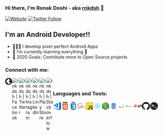 ### Hi there, I'm Ronak Doshi - aka [rnkdsh][website] 👋

[![Website](https://img.shields.io/website?label=ronakdoshi.in&style=for-the-badge&url=https%3A%2F%2Fronakdoshi.in)](https://ronakdoshi.in)
[![Twitter Follow](https://img.shields.io/twitter/follow/rnkdsh?color=1DA1F2&logo=twitter&style=for-the-badge)](https://twitter.com/intent/follow?original_referer=https%3A%2F%2Fgithub.com%2Frnkdsh&screen_name=rnkdsh)

## I'm an Android Developer!!

- 👨🏻‍💻 I develop pixel-perfect Android Apps
- 🌱 I’m currently learning everything 🤣
- 🥅 2020 Goals: Contribute more to Open Source projects

### Connect with me:

[<img align="left" alt="ronakdoshi.in" width="22px" src="https://raw.githubusercontent.com/iconic/open-iconic/master/svg/globe.svg" />][website]
[<img align="left" alt="rnkdsh | Facebook" width="22px" src="https://cdn.jsdelivr.net/npm/simple-icons@v3/icons/facebook.svg" />][facebook]
[<img align="left" alt="rnkdsh | Twitter" width="22px" src="https://cdn.jsdelivr.net/npm/simple-icons@v3/icons/twitter.svg" />][twitter]
[<img align="left" alt="rnkdsh | Instagram" width="22px" src="https://cdn.jsdelivr.net/npm/simple-icons@v3/icons/instagram.svg" />][instagram]
[<img align="left" alt="rnkdsh | LinkedIn" width="22px" src="https://cdn.jsdelivr.net/npm/simple-icons@v3/icons/linkedin.svg" />][linkedin]
[<img align="left" alt="rnkdsh | Play Store" width="22px" src="https://cdn.jsdelivr.net/npm/simple-icons@v3/icons/googleplay.svg" />][playstore]
[<img align="left" alt="rnkdsh | Stackoverflow" width="22px" src="https://cdn.jsdelivr.net/npm/simple-icons@v3/icons/stackoverflow.svg" />][stackoverflow]

<br />

### Languages and Tools:

[<img align="left" alt="Visual Studio Code" width="26px" src="https://raw.githubusercontent.com/github/explore/80688e429a7d4ef2fca1e82350fe8e3517d3494d/topics/visual-studio-code/visual-studio-code.png" />][hash]
[<img align="left" alt="HTML5" width="26px" src="https://raw.githubusercontent.com/github/explore/80688e429a7d4ef2fca1e82350fe8e3517d3494d/topics/html/html.png" />][hash]
[<img align="left" alt="CSS3" width="26px" src="https://raw.githubusercontent.com/github/explore/80688e429a7d4ef2fca1e82350fe8e3517d3494d/topics/css/css.png" />][hash]
[<img align="left" alt="Sass" width="26px" src="https://raw.githubusercontent.com/github/explore/80688e429a7d4ef2fca1e82350fe8e3517d3494d/topics/sass/sass.png" />][hash]
[<img align="left" alt="JavaScript" width="26px" src="https://raw.githubusercontent.com/github/explore/80688e429a7d4ef2fca1e82350fe8e3517d3494d/topics/javascript/javascript.png" />][hash]
[<img align="left" alt="React" width="26px" src="https://raw.githubusercontent.com/github/explore/80688e429a7d4ef2fca1e82350fe8e3517d3494d/topics/react/react.png" />][hash]
[<img align="left" alt="Node.js" width="26px" src="https://raw.githubusercontent.com/github/explore/80688e429a7d4ef2fca1e82350fe8e3517d3494d/topics/nodejs/nodejs.png" />][hash]
[<img align="left" alt="SQL" width="26px" src="https://raw.githubusercontent.com/github/explore/80688e429a7d4ef2fca1e82350fe8e3517d3494d/topics/sql/sql.png" />][hash]
[<img align="left" alt="MySQL" width="26px" src="https://raw.githubusercontent.com/github/explore/80688e429a7d4ef2fca1e82350fe8e3517d3494d/topics/mysql/mysql.png" />][hash]
[<img align="left" alt="MongoDB" width="26px" src="https://raw.githubusercontent.com/github/explore/80688e429a7d4ef2fca1e82350fe8e3517d3494d/topics/mongodb/mongodb.png" />][hash]
[<img align="left" alt="Git" width="26px" src="https://raw.githubusercontent.com/github/explore/80688e429a7d4ef2fca1e82350fe8e3517d3494d/topics/git/git.png" />][hash]
[<img align="left" alt="GitHub" width="26px" src="https://raw.githubusercontent.com/github/explore/78df643247d429f6cc873026c0622819ad797942/topics/github/github.png" />][hash]
[<img align="left" alt="Terminal" width="26px" src="https://raw.githubusercontent.com/github/explore/80688e429a7d4ef2fca1e82350fe8e3517d3494d/topics/terminal/terminal.png" />][hash]

<br />
<br />

[website]: https://ronakdoshi.in
[twitter]: https://twitter.com/rnkdsh
[facebook]: https://facebook.com/rnkdsh
[instagram]: https://instagram.com/rnkdsh
[linkedin]: https://linkedin.com/in/rnkdsh
[playstore]: https://play.google.com/store/apps/dev?id=8222220646689899525
[stackoverflow]: https://stackoverflow.com/users/5297799/ronak-doshi
[hash]: #
